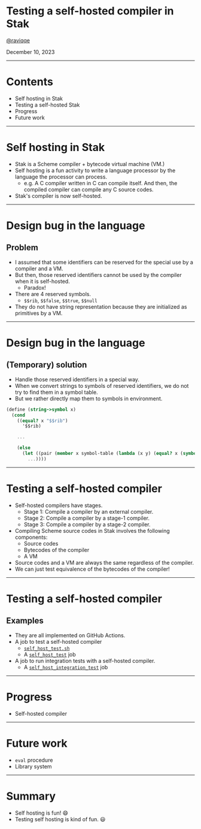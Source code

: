 # Testing a self-hosted compiler in Stak

[@raviqqe](https://github.com/raviqqe)

December 10, 2023

---

# Contents

- Self hosting in Stak
- Testing a self-hosted Stak
- Progress
- Future work

---

# Self hosting in Stak

- Stak is a Scheme compiler + bytecode virtual machine (VM.)
- Self hosting is a fun activity to write a language processor by the language the processor can process.
  - e.g. A C compiler written in C can compile itself. And then, the compiled compiler can compile any C source codes.
- Stak's compiler is now self-hosted.

---

# Design bug in the language

## Problem

- I assumed that some identifiers can be reserved for the special use by a compiler and a VM.
- But then, those reserved identifiers cannot be used by the compiler when it is self-hosted.
  - Paradox!
- There are 4 reserved symbols.
  - `$$rib`, `$$false`, `$$true`, `$$null`
- They do not have string representation because they are initialized as primitives by a VM.

---

# Design bug in the language

## (Temporary) solution

- Handle those reserved identifiers in a special way.
- When we convert strings to symbols of reserved identifiers, we do not try to find them in a symbol table.
- But we rather directly map them to symbols in environment.

```scheme
(define (string->symbol x)
  (cond
    ((equal? x "$$rib")
      '$$rib)

    ...

    (else
      (let ((pair (member x symbol-table (lambda (x y) (equal? x (symbol->string y))))))
        ...))))
```

---

# Testing a self-hosted compiler

- Self-hosted compilers have stages.
  - Stage 1: Compile a compiler by an external compiler.
  - Stage 2: Compile a compiler by a stage-1 compiler.
  - Stage 3: Compile a compiler by a stage-2 compiler.
- Compiling Scheme source codes in Stak involves the following components:
  - Source codes
  - Bytecodes of the compiler
  - A VM
- Source codes and a VM are always the same regardless of the compiler.
- We can just test equivalence of the bytecodes of the compiler!

---

# Testing a self-hosted compiler

## Examples

- They are all implemented on GitHub Actions.
- A job to test a self-hosted compiler
  - [`self_host_test.sh`](https://github.com/raviqqe/stak/blob/ba90acc9e91a63e35d02d19cd83ef73cbcade1d3/tools/self_host_test.sh)
  - A [`self_host_test`](https://github.com/raviqqe/stak/actions/runs/7135682356/job/19432890914) job
- A job to run integration tests with a self-hosted compiler.
  - A [`self_host_integration_test`](https://github.com/raviqqe/stak/actions/runs/7135682356/job/19432890714) job

---

# Progress

- Self-hosted compiler

---

# Future work

- `eval` procedure
- Library system

---

# Summary

- Self hosting is fun! 😄
- Testing self hosting is kind of fun. 😃
